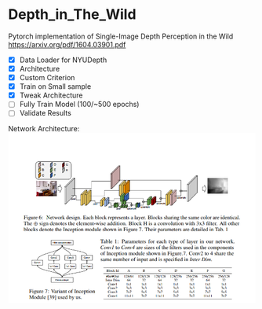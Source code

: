 # Depth_in_The_Wild
Pytorch implementation of Single-Image Depth Perception in the Wild https://arxiv.org/pdf/1604.03901.pdf

- [x] Data Loader for NYUDepth
- [x] Architecture
- [x] Custom Criterion
- [x] Train on Small sample
- [x] Tweak Architecture
- [ ] Fully Train Model (100/~500 epochs)
- [ ] Validate Results

Network Architecture: 
![Network Architecture](hourglass_network.png)